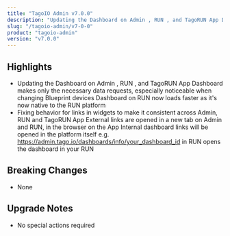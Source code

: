 ```yaml
---
title: "TagoIO Admin v7.0.0"
description: "Updating the Dashboard on Admin , RUN , and TagoRUN App Dashboard makes only the necessary data requests, especially noticeable when changing Blueprint devices Dashboard on RUN now loads faster as it's now native to the RUN platform"
slug: "/tagoio-admin/v7-0-0"
product: "tagoio-admin"
version: "v7.0.0"
---
```


## Highlights

- Updating the Dashboard on Admin , RUN , and TagoRUN App Dashboard makes only the necessary data requests, especially noticeable when changing Blueprint devices Dashboard on RUN now loads faster as it's now native to the RUN platform
- Fixing behavior for links in widgets to make it consistent across Admin, RUN and TagoRUN App External links are opened in a new tab on Admin and RUN, in the browser on the App Internal dashboard links will be opened in the platform itself e.g. https://admin.tago.io/dashboards/info/your_dashboard_id in RUN opens the dashboard in your RUN

## Breaking Changes

- None

## Upgrade Notes

- No special actions required
